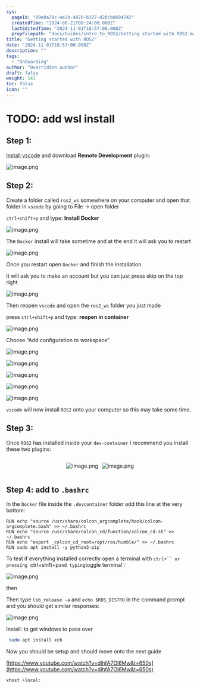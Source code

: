```yaml
---
sys:
  pageId: "89e0a78c-4e2b-4070-b327-d28cb0694742"
  createdTime: "2024-08-21T00:24:00.000Z"
  lastEditedTime: "2024-11-01T18:57:00.000Z"
  propFilepath: "docs/Guides/intro_to_ROS2/Getting started with ROS2.md"
title: "Getting started with ROS2"
date: "2024-11-01T18:57:00.000Z"
description: ""
tags:
  - "Onboarding"
author: "Overridden author"
draft: false
weight: 141
toc: false
icon: ""
---
```


# TODO: add wsl install

## Step 1:

[Install vscode](https://code.visualstudio.com/download) and download **Remote Development** plugin:

![image.png](https://prod-files-secure.s3.us-west-2.amazonaws.com/d518164a-d88e-44d1-a4ee-3adb3bd8bce0/efb52993-1881-4a40-b95e-6f020334f022/image.png?X-Amz-Algorithm=AWS4-HMAC-SHA256&X-Amz-Content-Sha256=UNSIGNED-PAYLOAD&X-Amz-Credential=ASIAZI2LB4664COGXJ36%2F20250305%2Fus-west-2%2Fs3%2Faws4_request&X-Amz-Date=20250305T021445Z&X-Amz-Expires=3600&X-Amz-Security-Token=IQoJb3JpZ2luX2VjEMH%2F%2F%2F%2F%2F%2F%2F%2F%2F%2FwEaCXVzLXdlc3QtMiJIMEYCIQDS0cPST%2BgqMWe29kp2B4krmBluRZ1dhjKRMe6IBG%2F7ngIhAOci3TBzOSR2E7US%2F1FIdIQOC4qi9RY%2BikiH8x8QojbMKogECPr%2F%2F%2F%2F%2F%2F%2F%2F%2F%2FwEQABoMNjM3NDIzMTgzODA1IgyCsSu%2FaQUhlTpKcZYq3APSzaMW3ZVJa4O2QlLnujz4d%2BySsHwyryd8fEzm2fku4QqIv1IIzswTcqYLd68AcbXuHop0LAZq1rmQPmAD8af4A9H6up4JUe9Whog7OtueCDeT28kyexOFOFLt8y4Q6G3f06kpNihvxR6nYsXcFHhidgrhEuCc0oHNthbJMzCQgzfvkUfKf6%2FwgsoyKN4Mbo6ENGUThJBzviHvOPLaR%2Bn79mbsvQRi2AFekLLeMvPP8W1dTS0jLgkWOlr3F7SbeMhbZJfkbObUsMUNwVkm%2Fg5f9F3qQSl%2FJEUDhRBXq9MiJ4wlJlGPEB%2FRN7MVnfYB5hFRlZkfHFCxr%2BVL1sCkOIYRF%2FrjdicjlJhjmqJbEwjWQ9Hud6xexsJlaAarciYE2n07BAvR6DXEcZT6ltf9i7OesohLuHmHFI%2Bd%2BQxRIoVP6s92fhpQpJwxhzmw8GPX4xxtMb%2Fq1wwiCKzJ0zQBBTKLBbLYI4jamqTP%2FD%2BUpQ7qWJf%2BwN%2BJpkiARqnleQxb7i1KPAIhPXzqmkqwBuc2fUiqacHLmFkiVXR7BxfNKE7aauu%2BC2Z2P5gf6QBURjyh97GhngudSvtGplw6ERux0cphALPm%2F9smyYc9kfPGzPK7nau%2FsfA3XaRbiHQBXzDPw56%2BBjqkAQSicVVFv0%2FtmZKn2%2FcZmrJs1g3E%2BQX9pNgqxcdVjDpJ3jcJv6cnaIMfE3th3rVhSWxohpSRNn%2BFTZsJHKDiiqiuXXC%2FK4KsB%2FuCZbjBv8ozmIL5J9xDdSPuI84rdz8WMGPxTpvjleu0PPMJ1tLKTqLVxunldG3IRQl7GrfCXEJDKhzCj33xe5sdaZnh0GOaVtNWBo7UZSNJLxsQ9gsS%2F2W3qR50&X-Amz-Signature=b885db79447e52560a5570610c308c7939b273364c91089e8812e8e492ba8b44&X-Amz-SignedHeaders=host&x-id=GetObject)

## Step 2:

Create a folder called `ros2_ws` somewhere on your computer and open that folder in `vscode` by going to File → open folder 

`ctrl+shift+p` and type: **Install Docker**

![image.png](https://prod-files-secure.s3.us-west-2.amazonaws.com/d518164a-d88e-44d1-a4ee-3adb3bd8bce0/2269dc0e-1cd5-47ff-bceb-c04ad9b2eab0/image.png?X-Amz-Algorithm=AWS4-HMAC-SHA256&X-Amz-Content-Sha256=UNSIGNED-PAYLOAD&X-Amz-Credential=ASIAZI2LB4664COGXJ36%2F20250305%2Fus-west-2%2Fs3%2Faws4_request&X-Amz-Date=20250305T021445Z&X-Amz-Expires=3600&X-Amz-Security-Token=IQoJb3JpZ2luX2VjEMH%2F%2F%2F%2F%2F%2F%2F%2F%2F%2FwEaCXVzLXdlc3QtMiJIMEYCIQDS0cPST%2BgqMWe29kp2B4krmBluRZ1dhjKRMe6IBG%2F7ngIhAOci3TBzOSR2E7US%2F1FIdIQOC4qi9RY%2BikiH8x8QojbMKogECPr%2F%2F%2F%2F%2F%2F%2F%2F%2F%2FwEQABoMNjM3NDIzMTgzODA1IgyCsSu%2FaQUhlTpKcZYq3APSzaMW3ZVJa4O2QlLnujz4d%2BySsHwyryd8fEzm2fku4QqIv1IIzswTcqYLd68AcbXuHop0LAZq1rmQPmAD8af4A9H6up4JUe9Whog7OtueCDeT28kyexOFOFLt8y4Q6G3f06kpNihvxR6nYsXcFHhidgrhEuCc0oHNthbJMzCQgzfvkUfKf6%2FwgsoyKN4Mbo6ENGUThJBzviHvOPLaR%2Bn79mbsvQRi2AFekLLeMvPP8W1dTS0jLgkWOlr3F7SbeMhbZJfkbObUsMUNwVkm%2Fg5f9F3qQSl%2FJEUDhRBXq9MiJ4wlJlGPEB%2FRN7MVnfYB5hFRlZkfHFCxr%2BVL1sCkOIYRF%2FrjdicjlJhjmqJbEwjWQ9Hud6xexsJlaAarciYE2n07BAvR6DXEcZT6ltf9i7OesohLuHmHFI%2Bd%2BQxRIoVP6s92fhpQpJwxhzmw8GPX4xxtMb%2Fq1wwiCKzJ0zQBBTKLBbLYI4jamqTP%2FD%2BUpQ7qWJf%2BwN%2BJpkiARqnleQxb7i1KPAIhPXzqmkqwBuc2fUiqacHLmFkiVXR7BxfNKE7aauu%2BC2Z2P5gf6QBURjyh97GhngudSvtGplw6ERux0cphALPm%2F9smyYc9kfPGzPK7nau%2FsfA3XaRbiHQBXzDPw56%2BBjqkAQSicVVFv0%2FtmZKn2%2FcZmrJs1g3E%2BQX9pNgqxcdVjDpJ3jcJv6cnaIMfE3th3rVhSWxohpSRNn%2BFTZsJHKDiiqiuXXC%2FK4KsB%2FuCZbjBv8ozmIL5J9xDdSPuI84rdz8WMGPxTpvjleu0PPMJ1tLKTqLVxunldG3IRQl7GrfCXEJDKhzCj33xe5sdaZnh0GOaVtNWBo7UZSNJLxsQ9gsS%2F2W3qR50&X-Amz-Signature=c94630354c3bbdea1cb102d9ef4cc0c5b68e8bda09f504d89ab5463478599a93&X-Amz-SignedHeaders=host&x-id=GetObject)

The `Docker` install will take sometime and at the end it will ask you to restart

![image.png](https://prod-files-secure.s3.us-west-2.amazonaws.com/d518164a-d88e-44d1-a4ee-3adb3bd8bce0/ed233f78-be33-4b1f-b89c-9c346c0e961e/image.png?X-Amz-Algorithm=AWS4-HMAC-SHA256&X-Amz-Content-Sha256=UNSIGNED-PAYLOAD&X-Amz-Credential=ASIAZI2LB4664COGXJ36%2F20250305%2Fus-west-2%2Fs3%2Faws4_request&X-Amz-Date=20250305T021445Z&X-Amz-Expires=3600&X-Amz-Security-Token=IQoJb3JpZ2luX2VjEMH%2F%2F%2F%2F%2F%2F%2F%2F%2F%2FwEaCXVzLXdlc3QtMiJIMEYCIQDS0cPST%2BgqMWe29kp2B4krmBluRZ1dhjKRMe6IBG%2F7ngIhAOci3TBzOSR2E7US%2F1FIdIQOC4qi9RY%2BikiH8x8QojbMKogECPr%2F%2F%2F%2F%2F%2F%2F%2F%2F%2FwEQABoMNjM3NDIzMTgzODA1IgyCsSu%2FaQUhlTpKcZYq3APSzaMW3ZVJa4O2QlLnujz4d%2BySsHwyryd8fEzm2fku4QqIv1IIzswTcqYLd68AcbXuHop0LAZq1rmQPmAD8af4A9H6up4JUe9Whog7OtueCDeT28kyexOFOFLt8y4Q6G3f06kpNihvxR6nYsXcFHhidgrhEuCc0oHNthbJMzCQgzfvkUfKf6%2FwgsoyKN4Mbo6ENGUThJBzviHvOPLaR%2Bn79mbsvQRi2AFekLLeMvPP8W1dTS0jLgkWOlr3F7SbeMhbZJfkbObUsMUNwVkm%2Fg5f9F3qQSl%2FJEUDhRBXq9MiJ4wlJlGPEB%2FRN7MVnfYB5hFRlZkfHFCxr%2BVL1sCkOIYRF%2FrjdicjlJhjmqJbEwjWQ9Hud6xexsJlaAarciYE2n07BAvR6DXEcZT6ltf9i7OesohLuHmHFI%2Bd%2BQxRIoVP6s92fhpQpJwxhzmw8GPX4xxtMb%2Fq1wwiCKzJ0zQBBTKLBbLYI4jamqTP%2FD%2BUpQ7qWJf%2BwN%2BJpkiARqnleQxb7i1KPAIhPXzqmkqwBuc2fUiqacHLmFkiVXR7BxfNKE7aauu%2BC2Z2P5gf6QBURjyh97GhngudSvtGplw6ERux0cphALPm%2F9smyYc9kfPGzPK7nau%2FsfA3XaRbiHQBXzDPw56%2BBjqkAQSicVVFv0%2FtmZKn2%2FcZmrJs1g3E%2BQX9pNgqxcdVjDpJ3jcJv6cnaIMfE3th3rVhSWxohpSRNn%2BFTZsJHKDiiqiuXXC%2FK4KsB%2FuCZbjBv8ozmIL5J9xDdSPuI84rdz8WMGPxTpvjleu0PPMJ1tLKTqLVxunldG3IRQl7GrfCXEJDKhzCj33xe5sdaZnh0GOaVtNWBo7UZSNJLxsQ9gsS%2F2W3qR50&X-Amz-Signature=abe40b8c69acb646a19638fb7665055e0f1905c756daf39edbc1ea70960da003&X-Amz-SignedHeaders=host&x-id=GetObject)

Once you restart open `Docker` and finish the installation

It will ask you to make an account but you can just press skip on the top right

![image.png](https://prod-files-secure.s3.us-west-2.amazonaws.com/d518164a-d88e-44d1-a4ee-3adb3bd8bce0/21010ad9-1659-4fd9-9f59-9932a09b2a3d/image.png?X-Amz-Algorithm=AWS4-HMAC-SHA256&X-Amz-Content-Sha256=UNSIGNED-PAYLOAD&X-Amz-Credential=ASIAZI2LB4664COGXJ36%2F20250305%2Fus-west-2%2Fs3%2Faws4_request&X-Amz-Date=20250305T021445Z&X-Amz-Expires=3600&X-Amz-Security-Token=IQoJb3JpZ2luX2VjEMH%2F%2F%2F%2F%2F%2F%2F%2F%2F%2FwEaCXVzLXdlc3QtMiJIMEYCIQDS0cPST%2BgqMWe29kp2B4krmBluRZ1dhjKRMe6IBG%2F7ngIhAOci3TBzOSR2E7US%2F1FIdIQOC4qi9RY%2BikiH8x8QojbMKogECPr%2F%2F%2F%2F%2F%2F%2F%2F%2F%2FwEQABoMNjM3NDIzMTgzODA1IgyCsSu%2FaQUhlTpKcZYq3APSzaMW3ZVJa4O2QlLnujz4d%2BySsHwyryd8fEzm2fku4QqIv1IIzswTcqYLd68AcbXuHop0LAZq1rmQPmAD8af4A9H6up4JUe9Whog7OtueCDeT28kyexOFOFLt8y4Q6G3f06kpNihvxR6nYsXcFHhidgrhEuCc0oHNthbJMzCQgzfvkUfKf6%2FwgsoyKN4Mbo6ENGUThJBzviHvOPLaR%2Bn79mbsvQRi2AFekLLeMvPP8W1dTS0jLgkWOlr3F7SbeMhbZJfkbObUsMUNwVkm%2Fg5f9F3qQSl%2FJEUDhRBXq9MiJ4wlJlGPEB%2FRN7MVnfYB5hFRlZkfHFCxr%2BVL1sCkOIYRF%2FrjdicjlJhjmqJbEwjWQ9Hud6xexsJlaAarciYE2n07BAvR6DXEcZT6ltf9i7OesohLuHmHFI%2Bd%2BQxRIoVP6s92fhpQpJwxhzmw8GPX4xxtMb%2Fq1wwiCKzJ0zQBBTKLBbLYI4jamqTP%2FD%2BUpQ7qWJf%2BwN%2BJpkiARqnleQxb7i1KPAIhPXzqmkqwBuc2fUiqacHLmFkiVXR7BxfNKE7aauu%2BC2Z2P5gf6QBURjyh97GhngudSvtGplw6ERux0cphALPm%2F9smyYc9kfPGzPK7nau%2FsfA3XaRbiHQBXzDPw56%2BBjqkAQSicVVFv0%2FtmZKn2%2FcZmrJs1g3E%2BQX9pNgqxcdVjDpJ3jcJv6cnaIMfE3th3rVhSWxohpSRNn%2BFTZsJHKDiiqiuXXC%2FK4KsB%2FuCZbjBv8ozmIL5J9xDdSPuI84rdz8WMGPxTpvjleu0PPMJ1tLKTqLVxunldG3IRQl7GrfCXEJDKhzCj33xe5sdaZnh0GOaVtNWBo7UZSNJLxsQ9gsS%2F2W3qR50&X-Amz-Signature=432cbdd7890a5052aac0a53f8701cb6ee05413b6e926aaddbf4070c9b63c6ab0&X-Amz-SignedHeaders=host&x-id=GetObject)

Then reopen `vscode` and open the `ros2_ws` folder you just made

press `ctrl+shift+p` and type: **reopen in container**

![image.png](https://prod-files-secure.s3.us-west-2.amazonaws.com/d518164a-d88e-44d1-a4ee-3adb3bd8bce0/4e93b8c2-41ad-488c-8095-c74205196118/image.png?X-Amz-Algorithm=AWS4-HMAC-SHA256&X-Amz-Content-Sha256=UNSIGNED-PAYLOAD&X-Amz-Credential=ASIAZI2LB4664COGXJ36%2F20250305%2Fus-west-2%2Fs3%2Faws4_request&X-Amz-Date=20250305T021445Z&X-Amz-Expires=3600&X-Amz-Security-Token=IQoJb3JpZ2luX2VjEMH%2F%2F%2F%2F%2F%2F%2F%2F%2F%2FwEaCXVzLXdlc3QtMiJIMEYCIQDS0cPST%2BgqMWe29kp2B4krmBluRZ1dhjKRMe6IBG%2F7ngIhAOci3TBzOSR2E7US%2F1FIdIQOC4qi9RY%2BikiH8x8QojbMKogECPr%2F%2F%2F%2F%2F%2F%2F%2F%2F%2FwEQABoMNjM3NDIzMTgzODA1IgyCsSu%2FaQUhlTpKcZYq3APSzaMW3ZVJa4O2QlLnujz4d%2BySsHwyryd8fEzm2fku4QqIv1IIzswTcqYLd68AcbXuHop0LAZq1rmQPmAD8af4A9H6up4JUe9Whog7OtueCDeT28kyexOFOFLt8y4Q6G3f06kpNihvxR6nYsXcFHhidgrhEuCc0oHNthbJMzCQgzfvkUfKf6%2FwgsoyKN4Mbo6ENGUThJBzviHvOPLaR%2Bn79mbsvQRi2AFekLLeMvPP8W1dTS0jLgkWOlr3F7SbeMhbZJfkbObUsMUNwVkm%2Fg5f9F3qQSl%2FJEUDhRBXq9MiJ4wlJlGPEB%2FRN7MVnfYB5hFRlZkfHFCxr%2BVL1sCkOIYRF%2FrjdicjlJhjmqJbEwjWQ9Hud6xexsJlaAarciYE2n07BAvR6DXEcZT6ltf9i7OesohLuHmHFI%2Bd%2BQxRIoVP6s92fhpQpJwxhzmw8GPX4xxtMb%2Fq1wwiCKzJ0zQBBTKLBbLYI4jamqTP%2FD%2BUpQ7qWJf%2BwN%2BJpkiARqnleQxb7i1KPAIhPXzqmkqwBuc2fUiqacHLmFkiVXR7BxfNKE7aauu%2BC2Z2P5gf6QBURjyh97GhngudSvtGplw6ERux0cphALPm%2F9smyYc9kfPGzPK7nau%2FsfA3XaRbiHQBXzDPw56%2BBjqkAQSicVVFv0%2FtmZKn2%2FcZmrJs1g3E%2BQX9pNgqxcdVjDpJ3jcJv6cnaIMfE3th3rVhSWxohpSRNn%2BFTZsJHKDiiqiuXXC%2FK4KsB%2FuCZbjBv8ozmIL5J9xDdSPuI84rdz8WMGPxTpvjleu0PPMJ1tLKTqLVxunldG3IRQl7GrfCXEJDKhzCj33xe5sdaZnh0GOaVtNWBo7UZSNJLxsQ9gsS%2F2W3qR50&X-Amz-Signature=9cd42e287a2ad861e569512f7bdbb37a44b4b3ea823c7a52562cd8570f6c711a&X-Amz-SignedHeaders=host&x-id=GetObject)

Choose “Add configuration to workspace”

![image.png](https://prod-files-secure.s3.us-west-2.amazonaws.com/d518164a-d88e-44d1-a4ee-3adb3bd8bce0/9560b282-5060-4989-ba37-97e7b2c22476/image.png?X-Amz-Algorithm=AWS4-HMAC-SHA256&X-Amz-Content-Sha256=UNSIGNED-PAYLOAD&X-Amz-Credential=ASIAZI2LB4664COGXJ36%2F20250305%2Fus-west-2%2Fs3%2Faws4_request&X-Amz-Date=20250305T021445Z&X-Amz-Expires=3600&X-Amz-Security-Token=IQoJb3JpZ2luX2VjEMH%2F%2F%2F%2F%2F%2F%2F%2F%2F%2FwEaCXVzLXdlc3QtMiJIMEYCIQDS0cPST%2BgqMWe29kp2B4krmBluRZ1dhjKRMe6IBG%2F7ngIhAOci3TBzOSR2E7US%2F1FIdIQOC4qi9RY%2BikiH8x8QojbMKogECPr%2F%2F%2F%2F%2F%2F%2F%2F%2F%2FwEQABoMNjM3NDIzMTgzODA1IgyCsSu%2FaQUhlTpKcZYq3APSzaMW3ZVJa4O2QlLnujz4d%2BySsHwyryd8fEzm2fku4QqIv1IIzswTcqYLd68AcbXuHop0LAZq1rmQPmAD8af4A9H6up4JUe9Whog7OtueCDeT28kyexOFOFLt8y4Q6G3f06kpNihvxR6nYsXcFHhidgrhEuCc0oHNthbJMzCQgzfvkUfKf6%2FwgsoyKN4Mbo6ENGUThJBzviHvOPLaR%2Bn79mbsvQRi2AFekLLeMvPP8W1dTS0jLgkWOlr3F7SbeMhbZJfkbObUsMUNwVkm%2Fg5f9F3qQSl%2FJEUDhRBXq9MiJ4wlJlGPEB%2FRN7MVnfYB5hFRlZkfHFCxr%2BVL1sCkOIYRF%2FrjdicjlJhjmqJbEwjWQ9Hud6xexsJlaAarciYE2n07BAvR6DXEcZT6ltf9i7OesohLuHmHFI%2Bd%2BQxRIoVP6s92fhpQpJwxhzmw8GPX4xxtMb%2Fq1wwiCKzJ0zQBBTKLBbLYI4jamqTP%2FD%2BUpQ7qWJf%2BwN%2BJpkiARqnleQxb7i1KPAIhPXzqmkqwBuc2fUiqacHLmFkiVXR7BxfNKE7aauu%2BC2Z2P5gf6QBURjyh97GhngudSvtGplw6ERux0cphALPm%2F9smyYc9kfPGzPK7nau%2FsfA3XaRbiHQBXzDPw56%2BBjqkAQSicVVFv0%2FtmZKn2%2FcZmrJs1g3E%2BQX9pNgqxcdVjDpJ3jcJv6cnaIMfE3th3rVhSWxohpSRNn%2BFTZsJHKDiiqiuXXC%2FK4KsB%2FuCZbjBv8ozmIL5J9xDdSPuI84rdz8WMGPxTpvjleu0PPMJ1tLKTqLVxunldG3IRQl7GrfCXEJDKhzCj33xe5sdaZnh0GOaVtNWBo7UZSNJLxsQ9gsS%2F2W3qR50&X-Amz-Signature=6f10e6fd8340f6f1c3364e1ffa5dda8edf78c457a78a60618f25c677a1adbc7f&X-Amz-SignedHeaders=host&x-id=GetObject)

![image.png](https://prod-files-secure.s3.us-west-2.amazonaws.com/d518164a-d88e-44d1-a4ee-3adb3bd8bce0/2ee63f81-886b-48e8-a553-dc6e5eac99e4/image.png?X-Amz-Algorithm=AWS4-HMAC-SHA256&X-Amz-Content-Sha256=UNSIGNED-PAYLOAD&X-Amz-Credential=ASIAZI2LB4664COGXJ36%2F20250305%2Fus-west-2%2Fs3%2Faws4_request&X-Amz-Date=20250305T021445Z&X-Amz-Expires=3600&X-Amz-Security-Token=IQoJb3JpZ2luX2VjEMH%2F%2F%2F%2F%2F%2F%2F%2F%2F%2FwEaCXVzLXdlc3QtMiJIMEYCIQDS0cPST%2BgqMWe29kp2B4krmBluRZ1dhjKRMe6IBG%2F7ngIhAOci3TBzOSR2E7US%2F1FIdIQOC4qi9RY%2BikiH8x8QojbMKogECPr%2F%2F%2F%2F%2F%2F%2F%2F%2F%2FwEQABoMNjM3NDIzMTgzODA1IgyCsSu%2FaQUhlTpKcZYq3APSzaMW3ZVJa4O2QlLnujz4d%2BySsHwyryd8fEzm2fku4QqIv1IIzswTcqYLd68AcbXuHop0LAZq1rmQPmAD8af4A9H6up4JUe9Whog7OtueCDeT28kyexOFOFLt8y4Q6G3f06kpNihvxR6nYsXcFHhidgrhEuCc0oHNthbJMzCQgzfvkUfKf6%2FwgsoyKN4Mbo6ENGUThJBzviHvOPLaR%2Bn79mbsvQRi2AFekLLeMvPP8W1dTS0jLgkWOlr3F7SbeMhbZJfkbObUsMUNwVkm%2Fg5f9F3qQSl%2FJEUDhRBXq9MiJ4wlJlGPEB%2FRN7MVnfYB5hFRlZkfHFCxr%2BVL1sCkOIYRF%2FrjdicjlJhjmqJbEwjWQ9Hud6xexsJlaAarciYE2n07BAvR6DXEcZT6ltf9i7OesohLuHmHFI%2Bd%2BQxRIoVP6s92fhpQpJwxhzmw8GPX4xxtMb%2Fq1wwiCKzJ0zQBBTKLBbLYI4jamqTP%2FD%2BUpQ7qWJf%2BwN%2BJpkiARqnleQxb7i1KPAIhPXzqmkqwBuc2fUiqacHLmFkiVXR7BxfNKE7aauu%2BC2Z2P5gf6QBURjyh97GhngudSvtGplw6ERux0cphALPm%2F9smyYc9kfPGzPK7nau%2FsfA3XaRbiHQBXzDPw56%2BBjqkAQSicVVFv0%2FtmZKn2%2FcZmrJs1g3E%2BQX9pNgqxcdVjDpJ3jcJv6cnaIMfE3th3rVhSWxohpSRNn%2BFTZsJHKDiiqiuXXC%2FK4KsB%2FuCZbjBv8ozmIL5J9xDdSPuI84rdz8WMGPxTpvjleu0PPMJ1tLKTqLVxunldG3IRQl7GrfCXEJDKhzCj33xe5sdaZnh0GOaVtNWBo7UZSNJLxsQ9gsS%2F2W3qR50&X-Amz-Signature=457d7b9bdcc6614e9fa0b0fc6eaf7e82eaeb84f5e614904f830decfbf8604649&X-Amz-SignedHeaders=host&x-id=GetObject)

![image.png](https://prod-files-secure.s3.us-west-2.amazonaws.com/d518164a-d88e-44d1-a4ee-3adb3bd8bce0/ae1580b2-b048-407e-aed9-b584224a7a04/image.png?X-Amz-Algorithm=AWS4-HMAC-SHA256&X-Amz-Content-Sha256=UNSIGNED-PAYLOAD&X-Amz-Credential=ASIAZI2LB4664COGXJ36%2F20250305%2Fus-west-2%2Fs3%2Faws4_request&X-Amz-Date=20250305T021445Z&X-Amz-Expires=3600&X-Amz-Security-Token=IQoJb3JpZ2luX2VjEMH%2F%2F%2F%2F%2F%2F%2F%2F%2F%2FwEaCXVzLXdlc3QtMiJIMEYCIQDS0cPST%2BgqMWe29kp2B4krmBluRZ1dhjKRMe6IBG%2F7ngIhAOci3TBzOSR2E7US%2F1FIdIQOC4qi9RY%2BikiH8x8QojbMKogECPr%2F%2F%2F%2F%2F%2F%2F%2F%2F%2FwEQABoMNjM3NDIzMTgzODA1IgyCsSu%2FaQUhlTpKcZYq3APSzaMW3ZVJa4O2QlLnujz4d%2BySsHwyryd8fEzm2fku4QqIv1IIzswTcqYLd68AcbXuHop0LAZq1rmQPmAD8af4A9H6up4JUe9Whog7OtueCDeT28kyexOFOFLt8y4Q6G3f06kpNihvxR6nYsXcFHhidgrhEuCc0oHNthbJMzCQgzfvkUfKf6%2FwgsoyKN4Mbo6ENGUThJBzviHvOPLaR%2Bn79mbsvQRi2AFekLLeMvPP8W1dTS0jLgkWOlr3F7SbeMhbZJfkbObUsMUNwVkm%2Fg5f9F3qQSl%2FJEUDhRBXq9MiJ4wlJlGPEB%2FRN7MVnfYB5hFRlZkfHFCxr%2BVL1sCkOIYRF%2FrjdicjlJhjmqJbEwjWQ9Hud6xexsJlaAarciYE2n07BAvR6DXEcZT6ltf9i7OesohLuHmHFI%2Bd%2BQxRIoVP6s92fhpQpJwxhzmw8GPX4xxtMb%2Fq1wwiCKzJ0zQBBTKLBbLYI4jamqTP%2FD%2BUpQ7qWJf%2BwN%2BJpkiARqnleQxb7i1KPAIhPXzqmkqwBuc2fUiqacHLmFkiVXR7BxfNKE7aauu%2BC2Z2P5gf6QBURjyh97GhngudSvtGplw6ERux0cphALPm%2F9smyYc9kfPGzPK7nau%2FsfA3XaRbiHQBXzDPw56%2BBjqkAQSicVVFv0%2FtmZKn2%2FcZmrJs1g3E%2BQX9pNgqxcdVjDpJ3jcJv6cnaIMfE3th3rVhSWxohpSRNn%2BFTZsJHKDiiqiuXXC%2FK4KsB%2FuCZbjBv8ozmIL5J9xDdSPuI84rdz8WMGPxTpvjleu0PPMJ1tLKTqLVxunldG3IRQl7GrfCXEJDKhzCj33xe5sdaZnh0GOaVtNWBo7UZSNJLxsQ9gsS%2F2W3qR50&X-Amz-Signature=fc432b8bcc671acc4e10c03891f9a72d926d6e0c5540ee97396eec953c5aa7b6&X-Amz-SignedHeaders=host&x-id=GetObject)

![image.png](https://prod-files-secure.s3.us-west-2.amazonaws.com/d518164a-d88e-44d1-a4ee-3adb3bd8bce0/53255b28-f75e-430f-b9e3-c0ac8577e42b/image.png?X-Amz-Algorithm=AWS4-HMAC-SHA256&X-Amz-Content-Sha256=UNSIGNED-PAYLOAD&X-Amz-Credential=ASIAZI2LB4664COGXJ36%2F20250305%2Fus-west-2%2Fs3%2Faws4_request&X-Amz-Date=20250305T021445Z&X-Amz-Expires=3600&X-Amz-Security-Token=IQoJb3JpZ2luX2VjEMH%2F%2F%2F%2F%2F%2F%2F%2F%2F%2FwEaCXVzLXdlc3QtMiJIMEYCIQDS0cPST%2BgqMWe29kp2B4krmBluRZ1dhjKRMe6IBG%2F7ngIhAOci3TBzOSR2E7US%2F1FIdIQOC4qi9RY%2BikiH8x8QojbMKogECPr%2F%2F%2F%2F%2F%2F%2F%2F%2F%2FwEQABoMNjM3NDIzMTgzODA1IgyCsSu%2FaQUhlTpKcZYq3APSzaMW3ZVJa4O2QlLnujz4d%2BySsHwyryd8fEzm2fku4QqIv1IIzswTcqYLd68AcbXuHop0LAZq1rmQPmAD8af4A9H6up4JUe9Whog7OtueCDeT28kyexOFOFLt8y4Q6G3f06kpNihvxR6nYsXcFHhidgrhEuCc0oHNthbJMzCQgzfvkUfKf6%2FwgsoyKN4Mbo6ENGUThJBzviHvOPLaR%2Bn79mbsvQRi2AFekLLeMvPP8W1dTS0jLgkWOlr3F7SbeMhbZJfkbObUsMUNwVkm%2Fg5f9F3qQSl%2FJEUDhRBXq9MiJ4wlJlGPEB%2FRN7MVnfYB5hFRlZkfHFCxr%2BVL1sCkOIYRF%2FrjdicjlJhjmqJbEwjWQ9Hud6xexsJlaAarciYE2n07BAvR6DXEcZT6ltf9i7OesohLuHmHFI%2Bd%2BQxRIoVP6s92fhpQpJwxhzmw8GPX4xxtMb%2Fq1wwiCKzJ0zQBBTKLBbLYI4jamqTP%2FD%2BUpQ7qWJf%2BwN%2BJpkiARqnleQxb7i1KPAIhPXzqmkqwBuc2fUiqacHLmFkiVXR7BxfNKE7aauu%2BC2Z2P5gf6QBURjyh97GhngudSvtGplw6ERux0cphALPm%2F9smyYc9kfPGzPK7nau%2FsfA3XaRbiHQBXzDPw56%2BBjqkAQSicVVFv0%2FtmZKn2%2FcZmrJs1g3E%2BQX9pNgqxcdVjDpJ3jcJv6cnaIMfE3th3rVhSWxohpSRNn%2BFTZsJHKDiiqiuXXC%2FK4KsB%2FuCZbjBv8ozmIL5J9xDdSPuI84rdz8WMGPxTpvjleu0PPMJ1tLKTqLVxunldG3IRQl7GrfCXEJDKhzCj33xe5sdaZnh0GOaVtNWBo7UZSNJLxsQ9gsS%2F2W3qR50&X-Amz-Signature=7bb56f8d5a821a6f33446bffdeb72d97721b1ba1b39da70ed343b07166a3d3e5&X-Amz-SignedHeaders=host&x-id=GetObject)

![image.png](https://prod-files-secure.s3.us-west-2.amazonaws.com/d518164a-d88e-44d1-a4ee-3adb3bd8bce0/7c562767-5af9-4ffb-97d1-327bcdf4ee00/image.png?X-Amz-Algorithm=AWS4-HMAC-SHA256&X-Amz-Content-Sha256=UNSIGNED-PAYLOAD&X-Amz-Credential=ASIAZI2LB4664COGXJ36%2F20250305%2Fus-west-2%2Fs3%2Faws4_request&X-Amz-Date=20250305T021445Z&X-Amz-Expires=3600&X-Amz-Security-Token=IQoJb3JpZ2luX2VjEMH%2F%2F%2F%2F%2F%2F%2F%2F%2F%2FwEaCXVzLXdlc3QtMiJIMEYCIQDS0cPST%2BgqMWe29kp2B4krmBluRZ1dhjKRMe6IBG%2F7ngIhAOci3TBzOSR2E7US%2F1FIdIQOC4qi9RY%2BikiH8x8QojbMKogECPr%2F%2F%2F%2F%2F%2F%2F%2F%2F%2FwEQABoMNjM3NDIzMTgzODA1IgyCsSu%2FaQUhlTpKcZYq3APSzaMW3ZVJa4O2QlLnujz4d%2BySsHwyryd8fEzm2fku4QqIv1IIzswTcqYLd68AcbXuHop0LAZq1rmQPmAD8af4A9H6up4JUe9Whog7OtueCDeT28kyexOFOFLt8y4Q6G3f06kpNihvxR6nYsXcFHhidgrhEuCc0oHNthbJMzCQgzfvkUfKf6%2FwgsoyKN4Mbo6ENGUThJBzviHvOPLaR%2Bn79mbsvQRi2AFekLLeMvPP8W1dTS0jLgkWOlr3F7SbeMhbZJfkbObUsMUNwVkm%2Fg5f9F3qQSl%2FJEUDhRBXq9MiJ4wlJlGPEB%2FRN7MVnfYB5hFRlZkfHFCxr%2BVL1sCkOIYRF%2FrjdicjlJhjmqJbEwjWQ9Hud6xexsJlaAarciYE2n07BAvR6DXEcZT6ltf9i7OesohLuHmHFI%2Bd%2BQxRIoVP6s92fhpQpJwxhzmw8GPX4xxtMb%2Fq1wwiCKzJ0zQBBTKLBbLYI4jamqTP%2FD%2BUpQ7qWJf%2BwN%2BJpkiARqnleQxb7i1KPAIhPXzqmkqwBuc2fUiqacHLmFkiVXR7BxfNKE7aauu%2BC2Z2P5gf6QBURjyh97GhngudSvtGplw6ERux0cphALPm%2F9smyYc9kfPGzPK7nau%2FsfA3XaRbiHQBXzDPw56%2BBjqkAQSicVVFv0%2FtmZKn2%2FcZmrJs1g3E%2BQX9pNgqxcdVjDpJ3jcJv6cnaIMfE3th3rVhSWxohpSRNn%2BFTZsJHKDiiqiuXXC%2FK4KsB%2FuCZbjBv8ozmIL5J9xDdSPuI84rdz8WMGPxTpvjleu0PPMJ1tLKTqLVxunldG3IRQl7GrfCXEJDKhzCj33xe5sdaZnh0GOaVtNWBo7UZSNJLxsQ9gsS%2F2W3qR50&X-Amz-Signature=79234caa071e62e5658ca51af8530c9d3c9b213c97391a6634fa1ae0437a5324&X-Amz-SignedHeaders=host&x-id=GetObject)

`vscode` will now install `ROS2` onto your computer so this may take some time.

## Step 3:

Once `ROS2` has installed inside your `dev-container` I recommend you install these two plugins:

<div style="display: flex;flex-direction: row; column-gap:10px; max-width: 630px;justify-content: center;">
<div>

![image.png](https://prod-files-secure.s3.us-west-2.amazonaws.com/d518164a-d88e-44d1-a4ee-3adb3bd8bce0/3fc3d550-5a54-4ba1-ba6b-faa01cdb7369/image.png?X-Amz-Algorithm=AWS4-HMAC-SHA256&X-Amz-Content-Sha256=UNSIGNED-PAYLOAD&X-Amz-Credential=ASIAZI2LB466QH6OKHII%2F20250305%2Fus-west-2%2Fs3%2Faws4_request&X-Amz-Date=20250305T021447Z&X-Amz-Expires=3600&X-Amz-Security-Token=IQoJb3JpZ2luX2VjEMH%2F%2F%2F%2F%2F%2F%2F%2F%2F%2FwEaCXVzLXdlc3QtMiJIMEYCIQCizX9FXUqzaz7B2%2BM1HJa8eD9lcPqGUMjjavQn8VgEvQIhALFfkbz5P2CaWHDtLVjgeWLyxqQfpM%2FRP5RkyseBkbE8KogECPr%2F%2F%2F%2F%2F%2F%2F%2F%2F%2FwEQABoMNjM3NDIzMTgzODA1Igx5jjBTaohFPqrCNEsq3APwitjKzc4wyG4Dp0LcfES9%2BH%2FSglKdjhaq8J7PNfsMTxf4ed2%2FzMcUCwYd1seLc3souKb60mVfEkxNrXORNb6fxB18NSyKkYJNTQCoKAzx%2FXmADmcGfia7FrmVQby3SwgIbzEKstkMppBXnJVL9U8tCmVfb%2BRr8sPUrqHiAWrAo1%2Fes0BRrfe3dld4KEHGQiOP%2Brb5GX5jt8yOnnVwFi5%2FqBJZEsXkt0WYTIwn9l8Dg9CdCl%2By%2FD6YzHqcTn%2B7cYSTo51yk3ZuaAh0bF5u8Spvlaye3Nq0Uy9PU8gbt4Y%2FTO%2Bb6nYkBkKl71aYiS966G6kXkrn%2FsXbYPyqQ2AE6v8LvunNOobqmznVT%2FCFYA305SxJYuTA3B8MNBWGWu4zyGUauHRTT2tq5YbqQGQo%2BowGct8GhnLXQuLpO4KUpoyNqU11p4X9mEdBEcUOY0xAZee93GkDOJQAiP4euGUiQcSze3GZgbGtYio1REiC54NYDmWa6wSlOgIbWNa9TjwhMwzanCfU5Y7Thm2fGfXMBGTx%2Fb9k1bHBDb3C%2Bhcv9D4UWiOfqWa8TrW8mVB%2BaYaicIP00fESS5BbBD3pISkj8KEsYcC9Fonrd48DtRHaFHK9lXhZZodH4paHO2GrPjC8xJ6%2BBjqkAb6c3EFH5BOFFbZuH0i9pA%2FgzbIR0w%2BZqpKk1FX%2BiH6tSyYER6gy1wRD4e%2BYAHF9%2B70Rkl04%2F9XV6I6XVbxehuBPduJENRJvaPGzPLVWEMVF5O9uWPaGWjyBOFUP7OAYJOugDDCDAS3w0RW60NDGXAeAU5FsMYOhWvSobJLyN7B0CpBrgHKruqQatHf1yKxrdZQegWmpRYek2aU1cyR1y7uZRZMw&X-Amz-Signature=5bc12a5a99885e34f21cd593361fbad33272cdb3a462aefba4abc9296b697ced&X-Amz-SignedHeaders=host&x-id=GetObject)

</div>
<div>

![image.png](https://prod-files-secure.s3.us-west-2.amazonaws.com/d518164a-d88e-44d1-a4ee-3adb3bd8bce0/d994cc66-13c2-4093-a5a3-f84cf4601a82/image.png?X-Amz-Algorithm=AWS4-HMAC-SHA256&X-Amz-Content-Sha256=UNSIGNED-PAYLOAD&X-Amz-Credential=ASIAZI2LB466Q4SWXQ4Z%2F20250305%2Fus-west-2%2Fs3%2Faws4_request&X-Amz-Date=20250305T021447Z&X-Amz-Expires=3600&X-Amz-Security-Token=IQoJb3JpZ2luX2VjEMH%2F%2F%2F%2F%2F%2F%2F%2F%2F%2FwEaCXVzLXdlc3QtMiJHMEUCIGGCvlHBjnBygG%2Fc9FhKmmPqv9o0l10jfMlo4U0smEIHAiEApSCbTCJyCX1pycp75iGDgUzHOroEaGc35%2FZFHH%2FNnyQqiAQI%2Bv%2F%2F%2F%2F%2F%2F%2F%2F%2F%2FARAAGgw2Mzc0MjMxODM4MDUiDFr1SEubL2IsTz9h1ircAyqaQT4gLisG6Ug%2By%2FBqE1VmZPSq%2Bbx3O3KT%2BZYkS%2FdqE0uOZnso8R5go%2FcUrz9VBaHQnC5gLwSqtqP8fJT7rSvrNn8R8iiBYGvs4xQBoF8MWDh4Ip7iisiT9pIoaqeyzJMxl7Qs1xcpDlUpLZUBYd%2FlixpPSXEcBfBMUCjPnRrZ8LTmDk%2B2TGn7WElkFYnfkcl%2Fiac%2FmbOXPB39uLEyB2KKKJ0BNCbOrHl1tZcrzP9CCtS%2BKawBj5xzdkz%2FamZttgXekNXYEjN%2FeY0tF%2BgJPQEdJTg2gA5S%2B2K%2BHW0CmASVTuyfqLt6Kvtd%2BjD5nCje8VgHR1SCKCJXHdFNVRJfSzzuc%2FIGpuE9lnb%2FakrpbDotSOMjRrjpBRozANOWlAPdiiQvEGfWBq6Ax%2Br1zedQ6ixDuLPGKOi2iSH6Nszk2hGocZkg2BQQ3BG5AgOlUi04RJPfo40uKxNVGdo%2BLbU4oaDOy4XJLrbkWJsCLVZ1NprSOhy%2Fg80yl2xV5OH8aCPtNSENrCfjZ2ne%2BWK97C5qKOsT%2FiIa8me5zfNoatxV0vDk%2BcF0HAfsOj4QpqlAq2Ust8wRu8451KTGKrVcSnGYFRvYyNqfQ%2B8xMZQ0%2Fj9GXeOwfUJw1ZCeXiUWTqZUMOTDnr4GOqUBwPY3587PbQDud8nVGQWrE%2BBW9TLdDveOAgij1F0RSz3L1yjA%2FA4lfy2cHqDRNzvwZZ7fAls%2BLoubUx3yR0Nx3jgcCWTI1eJd5mVpawE3%2FKhVB6pwMP%2Bhy%2FgHRSkE40nBqUYKJVofDrMtHoyG8x4JOlMffTIgCQkICboOARrjXAu3r5qdlCq%2BHlHV0S%2B3%2FITDNnenb9x%2FkaV246NfAQ4WziPULYXK&X-Amz-Signature=6a87a8d8338ff30fb855fe0a5b671a488032146837a84260f546b9d42a90e4fe&X-Amz-SignedHeaders=host&x-id=GetObject)

</div>
</div>

## Step 4: add to `.bashrc`

In the `Docker` file inside the `.devcontainer` folder add this line at the very bottom: 

```docker
RUN echo "source /usr/share/colcon_argcomplete/hook/colcon-argcomplete.bash" >> ~/.bashrc
RUN echo "source /usr/share/colcon_cd/function/colcon_cd.sh" >> ~/.bashrc
RUN echo "export _colcon_cd_root=/opt/ros/humble/" >> ~/.bashrc
RUN sudo apt install -y python3-pip 
```

To test if everything installed correctly open a terminal with `ctrl+`` or pressing `ctrl+shift+p` and typing `toggle terminal`:

![image.png](https://prod-files-secure.s3.us-west-2.amazonaws.com/d518164a-d88e-44d1-a4ee-3adb3bd8bce0/6a4943d8-b04e-4c02-9a58-775f3384d1a5/image.png?X-Amz-Algorithm=AWS4-HMAC-SHA256&X-Amz-Content-Sha256=UNSIGNED-PAYLOAD&X-Amz-Credential=ASIAZI2LB4664COGXJ36%2F20250305%2Fus-west-2%2Fs3%2Faws4_request&X-Amz-Date=20250305T021445Z&X-Amz-Expires=3600&X-Amz-Security-Token=IQoJb3JpZ2luX2VjEMH%2F%2F%2F%2F%2F%2F%2F%2F%2F%2FwEaCXVzLXdlc3QtMiJIMEYCIQDS0cPST%2BgqMWe29kp2B4krmBluRZ1dhjKRMe6IBG%2F7ngIhAOci3TBzOSR2E7US%2F1FIdIQOC4qi9RY%2BikiH8x8QojbMKogECPr%2F%2F%2F%2F%2F%2F%2F%2F%2F%2FwEQABoMNjM3NDIzMTgzODA1IgyCsSu%2FaQUhlTpKcZYq3APSzaMW3ZVJa4O2QlLnujz4d%2BySsHwyryd8fEzm2fku4QqIv1IIzswTcqYLd68AcbXuHop0LAZq1rmQPmAD8af4A9H6up4JUe9Whog7OtueCDeT28kyexOFOFLt8y4Q6G3f06kpNihvxR6nYsXcFHhidgrhEuCc0oHNthbJMzCQgzfvkUfKf6%2FwgsoyKN4Mbo6ENGUThJBzviHvOPLaR%2Bn79mbsvQRi2AFekLLeMvPP8W1dTS0jLgkWOlr3F7SbeMhbZJfkbObUsMUNwVkm%2Fg5f9F3qQSl%2FJEUDhRBXq9MiJ4wlJlGPEB%2FRN7MVnfYB5hFRlZkfHFCxr%2BVL1sCkOIYRF%2FrjdicjlJhjmqJbEwjWQ9Hud6xexsJlaAarciYE2n07BAvR6DXEcZT6ltf9i7OesohLuHmHFI%2Bd%2BQxRIoVP6s92fhpQpJwxhzmw8GPX4xxtMb%2Fq1wwiCKzJ0zQBBTKLBbLYI4jamqTP%2FD%2BUpQ7qWJf%2BwN%2BJpkiARqnleQxb7i1KPAIhPXzqmkqwBuc2fUiqacHLmFkiVXR7BxfNKE7aauu%2BC2Z2P5gf6QBURjyh97GhngudSvtGplw6ERux0cphALPm%2F9smyYc9kfPGzPK7nau%2FsfA3XaRbiHQBXzDPw56%2BBjqkAQSicVVFv0%2FtmZKn2%2FcZmrJs1g3E%2BQX9pNgqxcdVjDpJ3jcJv6cnaIMfE3th3rVhSWxohpSRNn%2BFTZsJHKDiiqiuXXC%2FK4KsB%2FuCZbjBv8ozmIL5J9xDdSPuI84rdz8WMGPxTpvjleu0PPMJ1tLKTqLVxunldG3IRQl7GrfCXEJDKhzCj33xe5sdaZnh0GOaVtNWBo7UZSNJLxsQ9gsS%2F2W3qR50&X-Amz-Signature=66ff769b09282b8083f79d9ff3b04ae2e582b9923f9c57ae26046cda0ca5f93f&X-Amz-SignedHeaders=host&x-id=GetObject)

then 

Then type `lsb_release -a` and `echo $ROS_DISTRO` in the command prompt and you should get similar responses:

![image.png](https://prod-files-secure.s3.us-west-2.amazonaws.com/d518164a-d88e-44d1-a4ee-3adb3bd8bce0/3e635dec-a805-4e85-8b9e-d000e5b71a4e/image.png?X-Amz-Algorithm=AWS4-HMAC-SHA256&X-Amz-Content-Sha256=UNSIGNED-PAYLOAD&X-Amz-Credential=ASIAZI2LB4664COGXJ36%2F20250305%2Fus-west-2%2Fs3%2Faws4_request&X-Amz-Date=20250305T021445Z&X-Amz-Expires=3600&X-Amz-Security-Token=IQoJb3JpZ2luX2VjEMH%2F%2F%2F%2F%2F%2F%2F%2F%2F%2FwEaCXVzLXdlc3QtMiJIMEYCIQDS0cPST%2BgqMWe29kp2B4krmBluRZ1dhjKRMe6IBG%2F7ngIhAOci3TBzOSR2E7US%2F1FIdIQOC4qi9RY%2BikiH8x8QojbMKogECPr%2F%2F%2F%2F%2F%2F%2F%2F%2F%2FwEQABoMNjM3NDIzMTgzODA1IgyCsSu%2FaQUhlTpKcZYq3APSzaMW3ZVJa4O2QlLnujz4d%2BySsHwyryd8fEzm2fku4QqIv1IIzswTcqYLd68AcbXuHop0LAZq1rmQPmAD8af4A9H6up4JUe9Whog7OtueCDeT28kyexOFOFLt8y4Q6G3f06kpNihvxR6nYsXcFHhidgrhEuCc0oHNthbJMzCQgzfvkUfKf6%2FwgsoyKN4Mbo6ENGUThJBzviHvOPLaR%2Bn79mbsvQRi2AFekLLeMvPP8W1dTS0jLgkWOlr3F7SbeMhbZJfkbObUsMUNwVkm%2Fg5f9F3qQSl%2FJEUDhRBXq9MiJ4wlJlGPEB%2FRN7MVnfYB5hFRlZkfHFCxr%2BVL1sCkOIYRF%2FrjdicjlJhjmqJbEwjWQ9Hud6xexsJlaAarciYE2n07BAvR6DXEcZT6ltf9i7OesohLuHmHFI%2Bd%2BQxRIoVP6s92fhpQpJwxhzmw8GPX4xxtMb%2Fq1wwiCKzJ0zQBBTKLBbLYI4jamqTP%2FD%2BUpQ7qWJf%2BwN%2BJpkiARqnleQxb7i1KPAIhPXzqmkqwBuc2fUiqacHLmFkiVXR7BxfNKE7aauu%2BC2Z2P5gf6QBURjyh97GhngudSvtGplw6ERux0cphALPm%2F9smyYc9kfPGzPK7nau%2FsfA3XaRbiHQBXzDPw56%2BBjqkAQSicVVFv0%2FtmZKn2%2FcZmrJs1g3E%2BQX9pNgqxcdVjDpJ3jcJv6cnaIMfE3th3rVhSWxohpSRNn%2BFTZsJHKDiiqiuXXC%2FK4KsB%2FuCZbjBv8ozmIL5J9xDdSPuI84rdz8WMGPxTpvjleu0PPMJ1tLKTqLVxunldG3IRQl7GrfCXEJDKhzCj33xe5sdaZnh0GOaVtNWBo7UZSNJLxsQ9gsS%2F2W3qR50&X-Amz-Signature=ad7256e6c9a910ed8a7116341fc45cc628ed6d2f368e53ee2cf1409e734570c5&X-Amz-SignedHeaders=host&x-id=GetObject)

Install:  to get windows to pass over

```bash
 sudo apt install xcb
```

Now you should be setup and should move onto the next guide 

[https://www.youtube.com/watch?v=dihfA7Ol6Mw&t=650s](https://www.youtube.com/watch?v=dihfA7Ol6Mw&t=650s)

```python
xhost +local:
```
